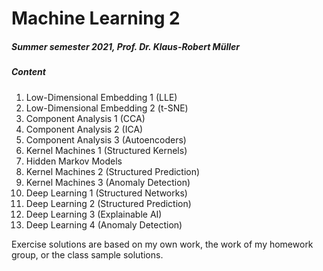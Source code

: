 # Machine Learning 2

##### Summer semester 2021, Prof. Dr. Klaus-Robert Müller

##### Content

1. Low-Dimensional Embedding 1 (LLE)
2. Low-Dimensional Embedding 2 (t-SNE)
3. Component Analysis 1 (CCA)
4. Component Analysis 2 (ICA)
5. Component Analysis 3 (Autoencoders)
6. Kernel Machines 1 (Structured Kernels)
7. Hidden Markov Models
8. Kernel Machines 2 (Structured Prediction)
9. Kernel Machines 3 (Anomaly Detection)
10. Deep Learning 1 (Structured Networks)
11. Deep Learning 2 (Structured Prediction)
12. Deep Learning 3 (Explainable AI)
13. Deep Learning 4 (Anomaly Detection)

Exercise solutions are based on my own work, the work of my homework group, or the class sample solutions.
